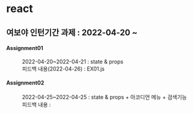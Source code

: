 # react
## 여보야 인턴기간 과제 : 2022-04-20 ~
#### Assignment01
   2022-04-20~2022-04-21 : state & props  
   피드백 내용(2022-04-26) : EX01.js 
#### Assignment02
   2022-04-25~2022-04-25 : state & props + 아코디언 메뉴 + 검색기능  
   피드백 내용 : 
